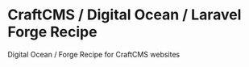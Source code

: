 # CraftCMS / Digital Ocean / Laravel Forge Recipe

Digital Ocean / Forge Recipe for CraftCMS websites